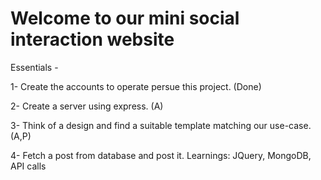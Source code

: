 # Welcome to our mini social interaction website

Essentials -

1- Create the accounts to operate persue this project. (Done)

2- Create a server using express. (A)

3- Think of a design and find a suitable template matching our use-case.(A,P)

4- Fetch a post from database and post it. Learnings: JQuery, MongoDB, API calls
